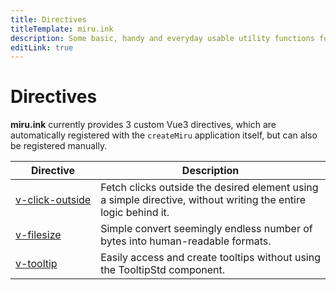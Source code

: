 ```yaml
---
title: Directives
titleTemplate: miru.ink
description: Some basic, handy and everyday usable utility functions for your application.
editLink: true
---
```


# Directives

**miru.ink** currently provides 3 custom Vue3 directives, which are automatically registered with 
the `createMiru` application itself, but can also be registered manually.

| Directive                             | Description |
| ------------------------------------- | ----------- |
| [v-click-outside](./v-click-outside)  | Fetch clicks outside the desired element using a simple directive, without writing the entire logic behind it. |
| [v-filesize](./v-filesize)            | Simple convert seemingly endless number of bytes into human-readable formats.  |
| [v-tooltip](./v-tooltip)              | Easily access and create tooltips without using the TooltipStd component. |

<style scoped>
table tr td a {
    white-space: nowrap;
}
</style>
